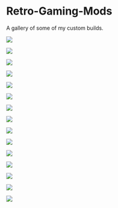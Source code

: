 # Retro-Gaming-Mods
A gallery of some of my custom builds. 

![](https://github.com/wint3rmuted/Custom-Builds/blob/main/DMG-103/Resized_Resized_20211030_224811(1).jpeg)

![](https://github.com/wint3rmuted/Custom-Builds/blob/main/DMG-103/Resized_Resized_20211030_224736(2).jpeg)

![](https://github.com/wint3rmuted/Custom-Builds/blob/main/DMG-103/Resized_Resized_20211030_143811(2).jpeg)

![](https://github.com/wint3rmuted/Custom-Builds/blob/main/DMG-103/Resized_Resized_20211030_201457(2).jpeg)

![](https://github.com/wint3rmuted/Custom-Builds/blob/main/GBP/GBP.jpeg)

![](https://github.com/wint3rmuted/Custom-Builds/blob/main/GBP/GBP1.jpeg)

![](https://github.com/wint3rmuted/Custom-Builds/blob/main/GBP/GBP7.jpeg)

![](https://github.com/wint3rmuted/Custom-Builds/blob/main/LED-catridge/led-cartridge.jpeg)

![](https://github.com/wint3rmuted/Custom-Builds/blob/main/LED-catridge/led-catridge2.jpeg)

![](https://github.com/wint3rmuted/Custom-Builds/blob/main/GBC/GCB-led4.jpeg)

![](https://github.com/wint3rmuted/Custom-Builds/blob/main/GBC/GBC-led2.jpeg)

![](https://github.com/wint3rmuted/Custom-Builds/blob/main/GBC/GBC-led-magnetic-charger.jpeg)

![](https://github.com/wint3rmuted/Custom-Builds/blob/main/GBP/GBP8.jpeg)

![](https://github.com/wint3rmuted/Custom-Builds/blob/main/DMG-103/teal-backlight.jpeg)

![](https://github.com/wint3rmuted/Custom-Builds/blob/main/2DS/Resized_Resized_20210705_134652.jpeg)











